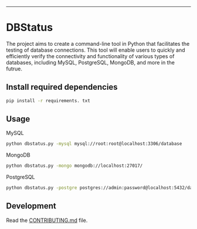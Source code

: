 ---
# DBStatus

The project aims to create a command-line tool in Python that facilitates the testing of database connections. This tool will enable users to quickly and efficiently verify the connectivity and functionality of various types of databases, including MySQL, PostgreSQL, MongoDB, and more in the futrue.

## Install required dependencies

```bash
pip install -r requirements. txt
```

## Usage
MySQL
```bash
python dbstatus.py -mysql mysql://root:root@localhost:3306/database
```
MongoDB
```bash
python dbstatus.py -mongo mongodb://localhost:27017/
```
PostgreSQL
```bash
python dbstatus.py -postgre postgres://admin:password@localhost:5432/database
```


## Development

Read the [CONTRIBUTING.md](CONTRIBUTING.md) file.